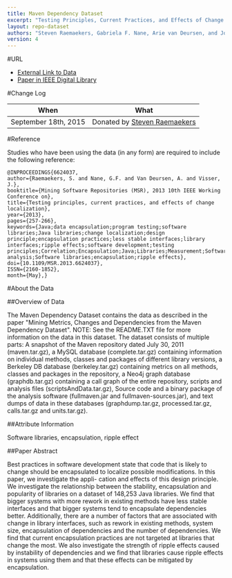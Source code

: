 ```yaml
---
title: Maven Dependency Dataset
excerpt: "Testing Principles, Current Practices, and Effects of Change Localization"
layout: repo-dataset
authors: "Steven Raemaekers, Gabriela F. Nane, Arie van Deursen, and Joost Visser"
version: 4
---
```


#URL

* [External Link to Data](http://data.3tu.nl/repository/uuid:68a0e837-4fda-407a-949e-a159546e67b6)
* [Paper in IEEE Digital Library](http://ieeexplore.ieee.org/stamp/stamp.jsp?tp=&arnumber=6624037)

#Change Log

When | What
---- | ----
September 18th, 2015 | Donated by [Steven Raemaekers](mailto:s.raemaekers@sig.eu)

#Reference

Studies who have been using the data (in any form) are required to include the following reference:

```
@INPROCEEDINGS{6624037,
author={Raemaekers, S. and Nane, G.F. and Van Deursen, A. and Visser, J.},
booktitle={Mining Software Repositories (MSR), 2013 10th IEEE Working Conference on},
title={Testing principles, current practices, and effects of change localization},
year={2013},
pages={257-266},
keywords={Java;data encapsulation;program testing;software libraries;Java libraries;change localization;design principle;encapsulation practices;less stable interfaces;library interfaces;ripple effects;software development;testing principles;Correlation;Encapsulation;Java;Libraries;Measurement;Software;Stability analysis;Software libraries;encapsulation;ripple effects},
doi={10.1109/MSR.2013.6624037},
ISSN={2160-1852},
month={May},}
```

#About the Data

##Overview of Data

The Maven Dependency Dataset contains the data as described in the paper "Mining Metrics, Changes and Dependencies from the Maven Dependency Dataset".
NOTE: See the README.TXT file for more information on the data in this dataset.
The dataset consists of multiple parts: A snapshot of the Maven repository dated July 30, 2011 (maven.tar.gz), a MySQL database (complete.tar.gz) containing information on individual methods, classes and packages of different library versions, a Berkeley DB database (berkeley.tar.gz) containing metrics on all methods, classes and packages in the repository, a Neo4j graph database (graphdb.tar.gz) containing a call graph of the entire repository, scripts and analysis files (scriptsAndData.tar.gz), Source code and a binary package of the analysis software (fullmaven.jar and fullmaven-sources.jar), and text dumps of data in these databases (graphdump.tar.gz, processed.tar.gz, calls.tar.gz and units.tar.gz).

##Attribute Information

Software libraries, encapsulation, ripple effect

##Paper Abstract

Best practices in software development state that
code that is likely to change should be encapsulated to localize
possible modifications. In this paper, we investigate the appli-
cation and effects of this design principle. We investigate the
relationship between the stability, encapsulation and popularity
of libraries on a dataset of 148,253 Java libraries. We find that
bigger systems with more rework in existing methods have less
stable interfaces and that bigger systems tend to encapsulate
dependencies better. Additionally, there are a number of factors
that are associated with change in library interfaces, such
as rework in existing methods, system size, encapsulation of
dependencies and the number of dependencies. We find that
current encapsulation practices are not targeted at libraries that
change the most. We also investigate the strength of ripple effects
caused by instability of dependencies and we find that libraries
cause ripple effects in systems using them and that these effects
can be mitigated by encapsulation.

